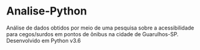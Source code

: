 # Analise-Python
Análise de dados obtidos por meio de uma pesquisa sobre a acessibilidade para cegos/surdos em pontos de ônibus na cidade de Guarulhos-SP.
Desenvolvido em Python v3.6
